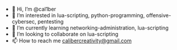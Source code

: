 - 👋 Hi, I’m @cal1ber
- 👀 I’m interested in lua-scripting, python-programming, offensive-cybersec, pentesting
- 🌱 I’m currently learning networking-administration, lua-scripting
- 💞️ I’m looking to collaborate on lua-scripting
- 📫 How to reach me calibercreativity@gmail.com

<!---
cal1ber/cal1ber is a ✨ special ✨ repository because its `README.md` (this file) appears on your GitHub profile.
You can click the Preview link to take a look at your changes.
--->
